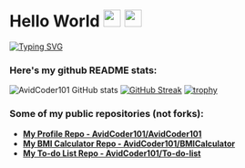 # Hello World <img src= "https://media2.giphy.com/media/Lm5hxmmI6ucOQGfjKj/giphy.gif?cid=6c09b952o9xti0m387z597k2xqipch3qmqjydym98oef87ve&rid=giphy.gif&ct=s" width= "30" height= "30"> <img src= "https://media.tenor.com/images/2adfe94e69139f3e22623b61d375a7a7/tenor.gif" width= "30" height= "30">
[![Typing SVG](https://readme-typing-svg.herokuapp.com?font=Architects+Daughter&color=7AF79A&size=30&lines=Hey!+It's+AvidCoder!;I'm+a+learning+developer...;I'm+a+CRAZY+football+fan;And+I'm+a+proud+GitHub+user)](https://git.io/typing-svg)

### Here's my github README stats:
![AvidCoder101 GitHub stats](https://github-readme-stats.vercel.app/api?username=hungconth&show_icons=true&theme=radical) 
[![GitHub Streak](https://github-readme-streak-stats.herokuapp.com/?user=hungconth&theme=radical)](https://git.io/streak-stats) 
[![trophy](https://github-profile-trophy.vercel.app/?username=hungconth)](https://github.com/ryo-ma/github-profile-trophy)

### Some of my public repositories (not forks):
- **[My Profile Repo - AvidCoder101/AvidCoder101](https://github.com/hungconth/hungconth)**
- **[My BMI Calculator Repo - AvidCoder101/BMICalculator ](https://github.com/hungconth/BMICalculator)**
- **[My To-do List Repo - AvidCoder101/To-do-list](https://github.com/hungconth/To-do-list)**
